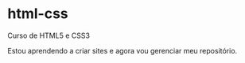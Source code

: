 # html-css

Curso de HTML5 e CSS3

Estou aprendendo a criar sites e agora vou gerenciar meu repositório.